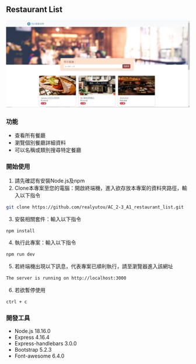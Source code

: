 ## Restaurant List

![Snapsot about Restaurant List](./public/image/snapshot01.jpg)

### 功能
+ 查看所有餐廳
+ 瀏覽個別餐廳詳細資料
+ 可以名稱或類別搜尋特定餐廳

### 開始使用
1. 請先確認有安裝Node.js及npm
2. Clone本專案至您的電腦：開啟終端機，進入欲存放本專案的資料夾路徑，輸入以下指令

```bash
git clone https://github.com/realyutou/AC_2-3_A1_restaurant_list.git
```

3. 安裝相關套件：輸入以下指令

```bash
npm install
```

4. 執行此專案：輸入以下指令

```bash
npm run dev
```

5. 若終端機出現以下訊息，代表專案已順利執行，請至瀏覽器進入該網址

```bash
The server is running on http://localhost:3000
```

6. 若欲暫停使用

```bash
ctrl + c
```

### 開發工具
  + Node.js 18.16.0
  + Express 4.16.4
  + Express-handlebars 3.0.0
  + Bootstrap 5.2.3
  + Font-awesome 6.4.0